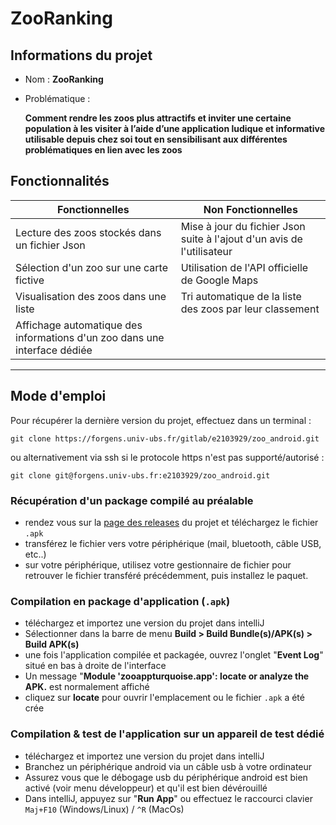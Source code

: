 # ZooRanking

## Informations du projet
* Nom : **ZooRanking**
* Problématique :

    **Comment rendre les zoos plus attractifs et inviter une certaine population à les visiter à l’aide d’une application ludique et informative utilisable depuis chez soi tout en sensibilisant aux différentes problématiques en lien avec les zoos**


## Fonctionnalités
| Fonctionnelles | Non Fonctionnelles |
|----------------|--------------------|
|Lecture des zoos stockés dans un fichier Json|Mise à jour du fichier Json suite à l'ajout d'un avis de l'utilisateur|
|Sélection d'un zoo sur une carte fictive|Utilisation de l'API officielle de Google Maps |
|Visualisation des zoos dans une liste |Tri automatique de la liste des zoos par leur classement|
|Affichage automatique des informations d'un zoo dans une interface dédiée||


---
## Mode d'emploi

Pour récupérer la dernière version du projet, effectuez dans un terminal :
```shell
git clone https://forgens.univ-ubs.fr/gitlab/e2103929/zoo_android.git
```
ou alternativement via ssh si le protocole https n'est pas supporté/autorisé :
```shell
git clone git@forgens.univ-ubs.fr:e2103929/zoo_android.git
```

### Récupération d'un package compilé au préalable
* rendez vous sur la [page des releases](https://forgens.univ-ubs.fr/gitlab/e2103929/zoo_android/-/releases) du projet et téléchargez le fichier `.apk`
* transférez le fichier vers votre périphérique (mail, bluetooth, câble USB, etc..)
* sur votre périphérique, utilisez votre gestionnaire de fichier pour retrouver le fichier transféré précédemment, puis installez le paquet. 

### Compilation en package d'application (`.apk`)
* téléchargez et importez une version du projet dans intelliJ
* Sélectionner dans la barre de menu **Build > Build Bundle(s)/APK(s) > Build APK(s)**
* une fois l'application compilée et packagée, ouvrez l'onglet "**Event Log**" situé en bas à droite de l'interface
* Un message "**Module 'zooappturquoise.app': locate or analyze the APK.** est normalement affiché
* cliquez sur **locate** pour ouvrir l'emplacement ou le fichier `.apk` a été crée

### Compilation & test de l'application sur un appareil de test dédié
* téléchargez et importez une version du projet dans intelliJ
* Branchez un périphérique android via un câble usb à votre ordinateur
* Assurez vous que le débogage usb du périphérique android est bien activé (voir menu développeur) et qu'il est bien dévérouillé
* Dans intelliJ, appuyez sur "**Run App**" ou effectuez le raccourci clavier `Maj+F10` (Windows/Linux) / `^R` (MacOs) 
